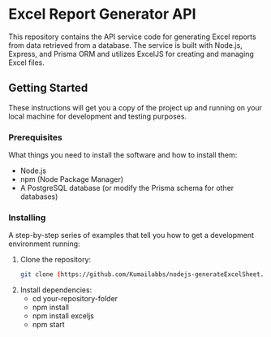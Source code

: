 # Excel Report Generator API

This repository contains the API service code for generating Excel reports from data retrieved from a database. The service is built with Node.js, Express, and Prisma ORM and utilizes ExcelJS for creating and managing Excel files.

## Getting Started

These instructions will get you a copy of the project up and running on your local machine for development and testing purposes.

### Prerequisites

What things you need to install the software and how to install them:

- Node.js
- npm (Node Package Manager)
- A PostgreSQL database (or modify the Prisma schema for other databases)

### Installing

A step-by-step series of examples that tell you how to get a development environment running:

1. Clone the repository:
   ```bash
   git clone (https://github.com/Kumailabbs/nodejs-generateExcelSheet.git)

2. Install dependencies:
   - cd your-repository-folder
   -  npm install
   -  npm install exceljs
   -  npm start
